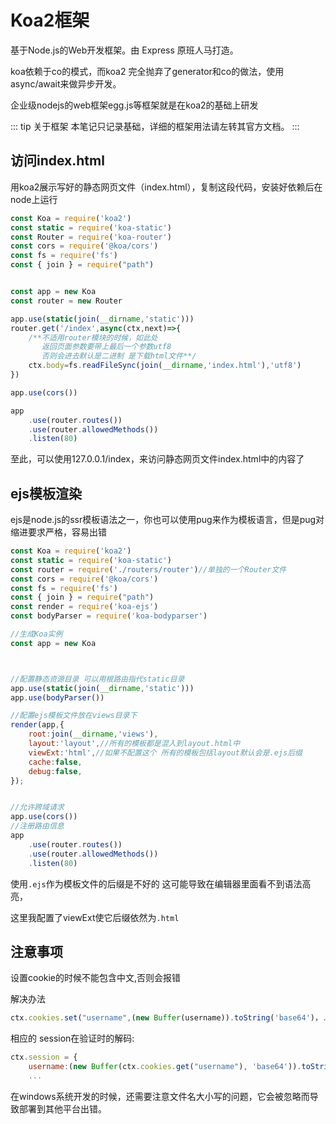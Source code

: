 # Koa2框架

基于Node.js的Web开发框架。由 Express 原班人马打造。

koa依赖于co的模式，而koa2 完全抛弃了generator和co的做法，使用async/await来做异步开发。

企业级nodejs的web框架egg.js等框架就是在koa2的基础上研发

::: tip 关于框架
本笔记只记录基础，详细的框架用法请左转其官方文档。
:::



## 访问index.html

用koa2展示写好的静态网页文件（index.html），复制这段代码，安装好依赖后在node上运行

```js
const Koa = require('koa2')
const static = require('koa-static')
const Router = require('koa-router')
const cors = require('@koa/cors')
const fs = require('fs')
const { join } = require("path")


const app = new Koa
const router = new Router

app.use(static(join(__dirname,'static')))
router.get('/index',async(ctx,next)=>{
	/**不适用router模块的时候，如此处
	   返回页面参数要带上最后一个参数utf8 
	   否则会进去默认是二进制 是下载html文件**/
	ctx.body=fs.readFileSync(join(__dirname,'index.html'),'utf8')
})

app.use(cors())

app
	.use(router.routes())
	.use(router.allowedMethods())
	.listen(80)
```

至此，可以使用127.0.0.1/index，来访问静态网页文件index.html中的内容了



## ejs模板渲染

ejs是node.js的ssr模板语法之一，你也可以使用pug来作为模板语言，但是pug对缩进要求严格，容易出错

```js
const Koa = require('koa2')
const static = require('koa-static')
const router = require('./routers/router')//单独的一个Router文件
const cors = require('@koa/cors')
const fs = require('fs')
const { join } = require("path")
const render = require('koa-ejs')
const bodyParser = require('koa-bodyparser')

//生成Koa实例
const app = new Koa



//配置静态资源目录 可以用根路由指代static目录
app.use(static(join(__dirname,'static')))
app.use(bodyParser())

//配置ejs模板文件放在views目录下
render(app,{
	root:join(__dirname,'views'),
	layout:'layout',//所有的模板都是混入到layout.html中
	viewExt:'html',//如果不配置这个 所有的模板包括layout默认会是.ejs后缀
	cache:false,
	debug:false,
});


//允许跨域请求
app.use(cors())
//注册路由信息
app
	.use(router.routes())
	.use(router.allowedMethods())
	.listen(80)
```

使用`.ejs`作为模板文件的后缀是不好的 这可能导致在编辑器里面看不到语法高亮，

这里我配置了viewExt使它后缀依然为`.html`



## 注意事项

设置cookie的时候不能包含中文,否则会报错

解决办法

```js
ctx.cookies.set("username",(new Buffer(username)).toString('base64')，...
```

相应的 session在验证时的解码:

```js
ctx.session = {
	username:(new Buffer(ctx.cookies.get("username"), 'base64')).toString(),
    ...
```

在windows系统开发的时候，还需要注意文件名大小写的问题，它会被忽略而导致部署到其他平台出错。